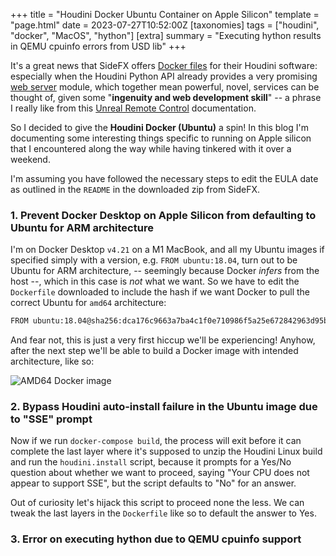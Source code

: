 +++
title = "Houdini Docker Ubuntu Container on Apple Silicon"
template = "page.html"
date = 2023-07-27T10:52:00Z
[taxonomies]
tags = ["houdini", "docker", "MacOS", "hython"]
[extra]
summary = "Executing hython results in QEMU cpuinfo errors from USD lib"
+++

It's a great news that SideFX offers [Docker files](https://www.sidefx.com/download/daily-builds/?docker=true) for their Houdini software: especially when the Houdini Python API already provides a very promising [web server](https://www.sidefx.com/docs/houdini/hwebserver/index.html) module, which together mean powerful, novel, services can be thought of, given some "**ingenuity and web development skill**" -- a phrase I really like from this [Unreal Remote Control](https://docs.unrealengine.com/5.2/en-US/remote-control-for-unreal-engine/) documentation.

So I decided to give the **Houdini Docker (Ubuntu)** a spin! In this blog I'm documenting some interesting things specific to running on Apple silicon that I encountered along the way while having tinkered with it over a weekend.

I'm assuming you have followed the necessary steps to edit the EULA date as outlined in the `README` in the downloaded zip from SideFX.

### 1. Prevent Docker Desktop on Apple Silicon from defaulting to Ubuntu for ARM architecture

I'm on Docker Desktop `v4.21` on a M1 MacBook, and all my Ubuntu images if specified simply with a version, e.g. `FROM ubuntu:18.04`, turn out to be Ubuntu for ARM architecture, -- seemingly because Docker _infers_ from the host --, which in this case is _not_ what we want. So we have to edit the `Dockerfile` downloaded to include the hash if we want Docker to pull the correct Ubuntu for `amd64` architecture:

```bash
FROM ubuntu:18.04@sha256:dca176c9663a7ba4c1f0e710986f5a25e672842963d95b960191e2d9f7185ebe
```

And fear not, this is just a very first hiccup we'll be experiencing! Anyhow, after the next step we'll be able to build a Docker image with intended architecture, like so:

![AMD64 Docker image](/attachments/houdini-docker-amd64.png)

### 2. Bypass Houdini auto-install failure in the Ubuntu image due to "SSE" prompt

Now if we run `docker-compose build`, the process will exit before it can complete the last layer where it's supposed to unzip the Houdini Linux build and run the `houdini.install` script, because it prompts for a Yes/No question about whether we want to proceed, saying "Your CPU does not appear to support SSE", but the script defaults to "No" for an answer.

Out of curiosity let's hijack this script to proceed none the less. We can tweak the last layers in the `Dockerfile` like so to default the answer to Yes.

### 3. Error on executing hython due to QEMU cpuinfo support
